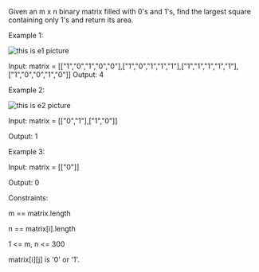 Given an m x n binary matrix filled with 0's and 1's, find the largest square containing only 1's and return its area.

 

Example 1:

![this is e1 picture](https://assets.leetcode.com/uploads/2020/11/26/max1grid.jpg)

Input: matrix = [["1","0","1","0","0"],["1","0","1","1","1"],["1","1","1","1","1"],["1","0","0","1","0"]]
Output: 4

Example 2:

![this is e2 picture](https://assets.leetcode.com/uploads/2020/11/26/max2grid.jpg)

Input: matrix = [["0","1"],["1","0"]]

Output: 1

Example 3:

Input: matrix = [["0"]]

Output: 0

Constraints:

m == matrix.length

n == matrix[i].length

1 <= m, n <= 300

matrix[i][j] is '0' or '1'.